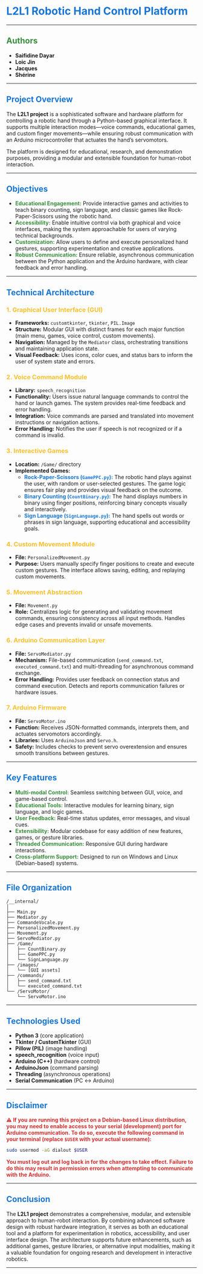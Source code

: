 # <span style="color:#1976D2">L2L1 Robotic Hand Control Platform</span>

---

## <span style="color:#388E3C">Authors</span>

- **Saifidine Dayar**
- **Loic Jin**
- **Jacques**
- **Shérine**

---

## <span style="color:#1976D2">Project Overview</span>

The **L2L1 project** is a sophisticated software and hardware platform for controlling a robotic hand through a Python-based graphical interface. It supports multiple interaction modes—voice commands, educational games, and custom finger movements—while ensuring robust communication with an Arduino microcontroller that actuates the hand’s servomotors.

The platform is designed for educational, research, and demonstration purposes, providing a modular and extensible foundation for human-robot interaction.

---

## <span style="color:#1976D2">Objectives</span>

- <span style="color:#388E3C">**Educational Engagement:**</span> Provide interactive games and activities to teach binary counting, sign language, and classic games like Rock-Paper-Scissors using the robotic hand.
- <span style="color:#388E3C">**Accessibility:**</span> Enable intuitive control via both graphical and voice interfaces, making the system approachable for users of varying technical backgrounds.
- <span style="color:#388E3C">**Customization:**</span> Allow users to define and execute personalized hand gestures, supporting experimentation and creative applications.
- <span style="color:#388E3C">**Robust Communication:**</span> Ensure reliable, asynchronous communication between the Python application and the Arduino hardware, with clear feedback and error handling.

---

## <span style="color:#1976D2">Technical Architecture</span>

### <span style="color:#FBC02D">1. Graphical User Interface (GUI)</span>

- **Frameworks:** `customtkinter`, `tkinter`, `PIL.Image`
- **Structure:** Modular GUI with distinct frames for each major function (main menu, games, voice control, custom movements).
- **Navigation:** Managed by the `Mediator` class, orchestrating transitions and maintaining application state.
- **Visual Feedback:** Uses icons, color cues, and status bars to inform the user of system state and errors.

### <span style="color:#FBC02D">2. Voice Command Module</span>

- **Library:** `speech_recognition`
- **Functionality:** Users issue natural language commands to control the hand or launch games. The system provides real-time feedback and error handling.
- **Integration:** Voice commands are parsed and translated into movement instructions or navigation actions.
- **Error Handling:** Notifies the user if speech is not recognized or if a command is invalid.

### <span style="color:#FBC02D">3. Interactive Games</span>

- **Location:** `/Game/` directory
- **Implemented Games:**
  - <span style="color:#1976D2">**Rock-Paper-Scissors (`GamePPC.py`):**</span> The robotic hand plays against the user, with random or user-selected gestures. The game logic ensures fair play and provides visual feedback on the outcome.
  - <span style="color:#1976D2">**Binary Counting (`CountBinary.py`):**</span> The hand displays numbers in binary using finger positions, reinforcing binary concepts visually and interactively.
  - <span style="color:#1976D2">**Sign Language (`SignLanguage.py`):**</span> The hand spells out words or phrases in sign language, supporting educational and accessibility goals.

### <span style="color:#FBC02D">4. Custom Movement Module</span>

- **File:** `PersonalizedMovement.py`
- **Purpose:** Users manually specify finger positions to create and execute custom gestures. The interface allows saving, editing, and replaying custom movements.

### <span style="color:#FBC02D">5. Movement Abstraction</span>

- **File:** `Movement.py`
- **Role:** Centralizes logic for generating and validating movement commands, ensuring consistency across all input methods. Handles edge cases and prevents invalid or unsafe movements.

### <span style="color:#FBC02D">6. Arduino Communication Layer</span>

- **File:** `ServoMediator.py`
- **Mechanism:** File-based communication (`send_command.txt`, `executed_command.txt`) and multi-threading for asynchronous command exchange.
- **Error Handling:** Provides user feedback on connection status and command execution. Detects and reports communication failures or hardware issues.

### <span style="color:#FBC02D">7. Arduino Firmware</span>

- **File:** `ServoMotor.ino`
- **Function:** Receives JSON-formatted commands, interprets them, and actuates servomotors accordingly.
- **Libraries:** Uses `ArduinoJson` and `Servo.h`.
- **Safety:** Includes checks to prevent servo overextension and ensures smooth transitions between gestures.

---

## <span style="color:#1976D2">Key Features</span>

- <span style="color:#388E3C">**Multi-modal Control:**</span> Seamless switching between GUI, voice, and game-based control.
- <span style="color:#388E3C">**Educational Tools:**</span> Interactive modules for learning binary, sign language, and logic games.
- <span style="color:#388E3C">**User Feedback:**</span> Real-time status updates, error messages, and visual cues.
- <span style="color:#388E3C">**Extensibility:**</span> Modular codebase for easy addition of new features, games, or gesture libraries.
- <span style="color:#388E3C">**Threaded Communication:**</span> Responsive GUI during hardware interactions.
- <span style="color:#388E3C">**Cross-platform Support:**</span> Designed to run on Windows and Linux (Debian-based) systems.

---

## <span style="color:#1976D2">File Organization</span>

```
/__internal/
│
├── Main.py
├── Mediator.py
├── CommandeVocale.py
├── PersonalizedMovement.py
├── Movement.py
├── ServoMediator.py
├── /Game/
│   ├── CountBinary.py
│   ├── GamePPC.py
│   └── SignLanguage.py
├── /images/
│   └── [GUI assets]
├── /commands/
│   ├── send_command.txt
│   └── executed_command.txt
└── /ServoMotor/
    └── ServoMotor.ino
```

---

## <span style="color:#1976D2">Technologies Used</span>

- **Python 3** (core application)
- **Tkinter / CustomTkinter** (GUI)
- **Pillow (PIL)** (image handling)
- **speech_recognition** (voice input)
- **Arduino (C++)** (hardware control)
- **ArduinoJson** (command parsing)
- **Threading** (asynchronous operations)
- **Serial Communication** (PC ↔ Arduino)

---

## <span style="color:#1976D2">Disclaimer</span>

<span style="color:#D32F2F; font-weight:bold;">
⚠️ If you are running this project on a Debian-based Linux distribution, you may need to enable access to your serial (development) port for Arduino communication.  
To do so, execute the following command in your terminal (replace <code>$USER</code> with your actual username):
</span>

```bash
sudo usermod -aG dialout $USER
```

<span style="color:#D32F2F; font-weight:bold;">
You must log out and log back in for the changes to take effect.  
Failure to do this may result in permission errors when attempting to communicate with the Arduino.
</span>

---

## <span style="color:#1976D2">Conclusion</span>

The **L2L1 project** demonstrates a comprehensive, modular, and extensible approach to human-robot interaction. By combining advanced software design with robust hardware integration, it serves as both an educational tool and a platform for experimentation in robotics, accessibility, and user interface design. The architecture supports future enhancements, such as additional games, gesture libraries, or alternative input modalities, making it a valuable foundation for ongoing research and development in interactive robotics.

---


